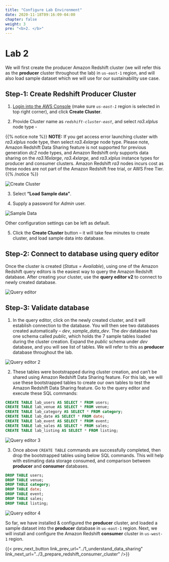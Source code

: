 ```yaml
---
title: "Configure Lab Environment"
date: 2020-11-18T09:16:09-04:00
chapter: false
weight: 3
pre: "<b>2. </b>"
---
```


# Lab 2

We will first create the producer Amazon Redshift cluster (we will refer this as the **producer** cluster throughout the lab) in `us-east-1` region, and will also load sample dataset which we will use for our sustainability use case.

## Step-1: Create Redshift Producer Cluster

1. [Login into the AWS Console](https://us-east-1.console.aws.amazon.com/redshiftv2/home?region=us-east-1#landing) (make sure _`us-east-1`_ region is selected in top right corner), and click **Create Cluster**.

2. Provide Cluster name as _`redshift-cluster-east`_, and select _ra3.xlplus_ node type -

{{% notice note %}}
**NOTE:** If you get access error launching cluster with _ra3.xlplus_ node type, then select _ra3.4xlarge_ node type. Please note, Amazon Redshift Data Sharing feature is not supported for previous generation _dc2_ node types, and Amazon Redshift only supports data sharing on the _ra3.16xlarge_, _ra3.4xlarge_, and _ra3.xlplus_ instance types for producer and consumer clusters. Amazon Redshift _ra3_ nodes incurs cost as these nodes are not part of the Amazon Redshift free trial, or AWS Free Tier.
{{% /notice %}}

![Create Cluster](/Sustainability/300_optimize_data_pattern_using_redshift_data_sharing/lab-2/images/create_cluster.png?classes=lab_picture_small)

3. Select **“Load Sample data”**.

4. Supply a password for _Admin_ user.

![Sample Data](/Sustainability/300_optimize_data_pattern_using_redshift_data_sharing/lab-2/images/sample_data.png?classes=lab_picture_small)

Other configuration settings can be left as default.

5. Click the **Create Cluster** button – it will take few minutes to create cluster, and load sample data into database.

## Step-2: Connect to database using query editor

Once the cluster is created (_Status = Available_), using one of the Amazon Redshift query editors is the easiest way to query the Amazon Redshift database. After creating your cluster, use the **query editor v2** to connect to newly created database.

![Query editor](/Sustainability/300_optimize_data_pattern_using_redshift_data_sharing/lab-2/images/query_editor.png?classes=lab_picture_small)

## Step-3: Validate database
1. In the query editor, click on the newly created cluster, and it will establish connection to the database. You will then see two databases created automatically – _dev_, _sample_data_dev_. The _dev_ database has one schema called _public_, which holds the 7 sample tables loaded during the cluster creation. Expand the _public_ schema under _dev_ database, and you will see list of tables. We will refer to this as **producer** database throughout the lab.

![Query editor 2](/Sustainability/300_optimize_data_pattern_using_redshift_data_sharing/lab-2/images/query_editor-2.png)

2. These tables were bootstrapped during cluster creation, and can’t be shared using Amazon Redshift Data Sharing feature. For this lab, we will use these bootstrapped tables to create our own tables to test the Amazon Redshift Data Sharing feature. Go to the query editor and execute these SQL commands:


```sql
CREATE TABLE lab_users AS SELECT * FROM users;
CREATE TABLE lab_venue AS SELECT * FROM venue;
CREATE TABLE lab_category AS SELECT * FROM category;
CREATE TABLE lab_date AS SELECT * FROM date;
CREATE TABLE lab_event AS SELECT * FROM event;
CREATE TABLE lab_sales AS SELECT * FROM sales;
CREATE TABLE lab_listing AS SELECT * FROM listing;
```

![Query editor 3](/Sustainability/300_optimize_data_pattern_using_redshift_data_sharing/lab-2/images/query_editor-3.png?classes=lab_picture_small)

3. Once above `CREATE TABLE` commands are successfully completed, then drop the bootstrapped tables using below SQL commands. This will help with estimating data storage consumed, and comparison between **producer** and **consumer** databases.

```sql
DROP TABLE users;
DROP TABLE venue;
DROP TABLE category;
DROP TABLE date;
DROP TABLE event;
DROP TABLE sales;
DROP TABLE listing;
```

![Query editor 4](/Sustainability/300_optimize_data_pattern_using_redshift_data_sharing/lab-2/images/query_editor-4.png?classes=lab_picture_small)

So far, we have installed & configured the **producer** cluster, and loaded a sample dataset into the **producer** database in `us-east-1` region. Next, we will install and configure the Amazon Redshift **consumer** cluster in `us-west-1` region.

{{< prev_next_button link_prev_url="../1_understand_data_sharing" link_next_url="../3_prepare_redshift_consumer_cluster" />}}
